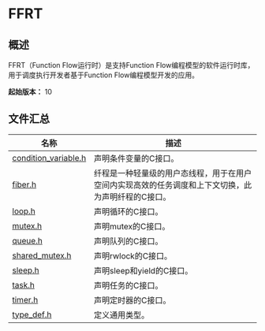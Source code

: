 # FFRT

<!--Kit: Function Flow Runtime Kit-->
<!--Subsystem: Resourceschedule-->
<!--Owner: @chuchihtung; @yanleo-->
<!--Designer: @geoffrey_guo; @huangyouzhong-->
<!--Tester: @lotsof; @sunxuhao-->
<!--Adviser: @foryourself-->

## 概述

FFRT（Function Flow运行时）是支持Function Flow编程模型的软件运行时库，用于调度执行开发者基于Function Flow编程模型开发的应用。

**起始版本：** 10
## 文件汇总

| 名称 | 描述 |
| -- | -- |
| [condition_variable.h](capi-condition-variable-h.md) | 声明条件变量的C接口。 |
| [fiber.h](capi-fiber-h.md) | 纤程是一种轻量级的用户态线程，用于在用户空间内实现高效的任务调度和上下文切换，此为声明纤程的C接口。 |
| [loop.h](capi-loop-h.md) | 声明循环的C接口。 |
| [mutex.h](capi-mutex-h.md) | 声明mutex的C接口。 |
| [queue.h](capi-queue-h.md) | 声明队列的C接口。 |
| [shared_mutex.h](capi-shared-mutex-h.md) | 声明rwlock的C接口。 |
| [sleep.h](capi-sleep-h.md) | 声明sleep和yield的C接口。 |
| [task.h](capi-task-h.md) | 声明任务的C接口。 |
| [timer.h](capi-timer-h.md) | 声明定时器的C接口。 |
| [type_def.h](capi-type-def-h.md) | 定义通用类型。 |
